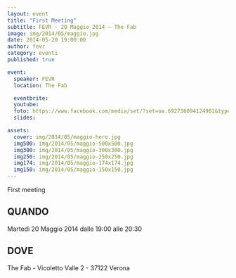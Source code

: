 ```yaml
---
layout: event
title: "First Meeting"
subtitle: FEVR - 20 Maggio 2014 – The Fab
image: img/2014/05/maggio.jpg
date: 2014-05-20 19:00:00
author: fevr
category: eventi
published: true

event:
  speaker: FEVR
  location: The Fab

  eventbrite:
  youtube:
  foto: https://www.facebook.com/media/set/?set=oa.692736094124901&type=3
  slides:

assets:
  cover: img/2014/05/maggio-hero.jpg
  img500: img/2014/05/maggio-500x500.jpg
  img300: img/2014/05/maggio-300x300.jpg
  img250: img/2014/05/maggio-250x250.jpg
  img174: img/2014/05/maggio-174x174.jpg
  img150: img/2014/05/maggio-150x150.jpg
---
```


First meeting

## QUANDO
Martedì 20 Maggio 2014 dalle 19:00 alle 20:30

## DOVE
The Fab - Vicoletto Valle 2 - 37122 Verona